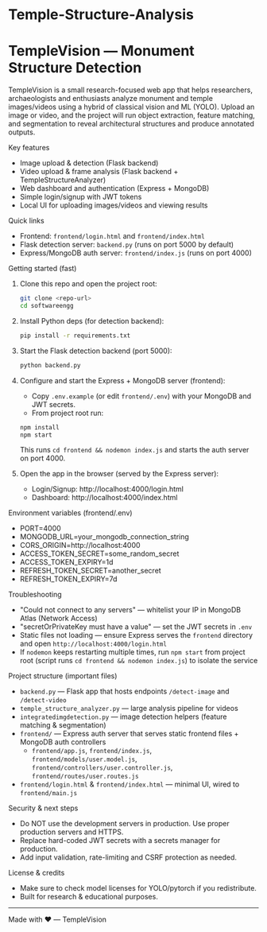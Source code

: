 # Temple-Structure-Analysis

# TempleVision — Monument Structure Detection

TempleVision is a small research-focused web app that helps researchers, archaeologists and enthusiasts analyze monument and temple images/videos using a hybrid of classical vision and ML (YOLO). Upload an image or video, and the project will run object extraction, feature matching, and segmentation to reveal architectural structures and produce annotated outputs.

Key features
- Image upload & detection (Flask backend)
- Video upload & frame analysis (Flask backend + TempleStructureAnalyzer)
- Web dashboard and authentication (Express + MongoDB)
- Simple login/signup with JWT tokens
- Local UI for uploading images/videos and viewing results

Quick links
- Frontend: `frontend/login.html` and `frontend/index.html`
- Flask detection server: `backend.py` (runs on port 5000 by default)
- Express/MongoDB auth server: `frontend/index.js` (runs on port 4000)

Getting started (fast)
1. Clone this repo and open the project root:

   ```bash
   git clone <repo-url>
   cd softwareengg
   ```

2. Install Python deps (for detection backend):

   ```bash
   pip install -r requirements.txt
   ```

3. Start the Flask detection backend (port 5000):

   ```bash
   python backend.py
   ```

4. Configure and start the Express + MongoDB server (frontend):

   - Copy `.env.example` (or edit `frontend/.env`) with your MongoDB and JWT secrets.
   - From project root run:

   ```bash
   npm install
   npm start
   ```

   This runs `cd frontend && nodemon index.js` and starts the auth server on port 4000.

5. Open the app in the browser (served by the Express server):

   - Login/Signup: http://localhost:4000/login.html
   - Dashboard:    http://localhost:4000/index.html

Environment variables (frontend/.env)
- PORT=4000
- MONGODB_URL=your_mongodb_connection_string
- CORS_ORIGIN=http://localhost:4000
- ACCESS_TOKEN_SECRET=some_random_secret
- ACCESS_TOKEN_EXPIRY=1d
- REFRESH_TOKEN_SECRET=another_secret
- REFRESH_TOKEN_EXPIRY=7d

Troubleshooting
- "Could not connect to any servers" — whitelist your IP in MongoDB Atlas (Network Access)
- "secretOrPrivateKey must have a value" — set the JWT secrets in `.env`
- Static files not loading — ensure Express serves the `frontend` directory and open `http://localhost:4000/login.html`
- If `nodemon` keeps restarting multiple times, run `npm start` from project root (script runs `cd frontend && nodemon index.js`) to isolate the service

Project structure (important files)
- `backend.py` — Flask app that hosts endpoints `/detect-image` and `/detect-video`
- `temple_structure_analyzer.py` — large analysis pipeline for videos
- `integratedimgdetection.py` — image detection helpers (feature matching & segmentation)
- `frontend/` — Express auth server that serves static frontend files + MongoDB auth controllers
  - `frontend/app.js`, `frontend/index.js`, `frontend/models/user.model.js`, `frontend/controllers/user.controller.js`, `frontend/routes/user.routes.js`
- `frontend/login.html` & `frontend/index.html` — minimal UI, wired to `frontend/main.js`

Security & next steps
- Do NOT use the development servers in production. Use proper production servers and HTTPS.
- Replace hard-coded JWT secrets with a secrets manager for production.
- Add input validation, rate-limiting and CSRF protection as needed.

License & credits
- Make sure to check model licenses for YOLO/pytorch if you redistribute.
- Built for research & educational purposes.

---
Made with ❤️ — TempleVision
